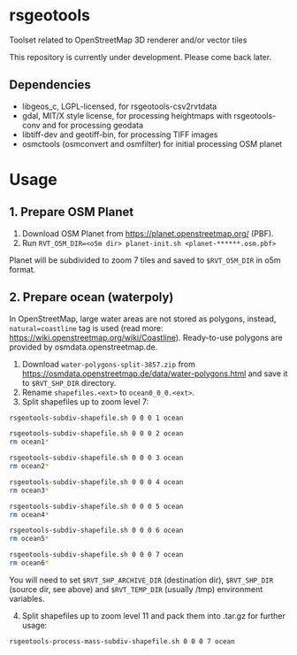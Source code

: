 # rsgeotools
Toolset related to OpenStreetMap 3D renderer and/or vector tiles

This repository is currently under development. Please come back later. 

## Dependencies

* libgeos_c, LGPL-licensed, for rsgeotools-csv2rvtdata
* gdal, MIT/X style license, for processing heightmaps with rsgeotools-conv and for processing geodata
* libtiff-dev and geotiff-bin, for processing TIFF images
* osmctools (osmconvert and osmfilter) for initial processing OSM planet

# Usage

## 1. Prepare OSM Planet

1. Download OSM Planet from https://planet.openstreetmap.org/ (PBF). 
2. Run `RVT_O5M_DIR=<o5m dir> planet-init.sh <planet-******.osm.pbf>`

Planet will be subdivided to zoom 7 tiles and saved to `$RVT_O5M_DIR` in o5m format.

## 2. Prepare ocean (waterpoly)

In OpenStreetMap, large water areas are not stored as polygons, instead, `natural=coastline` tag is used (read more: https://wiki.openstreetmap.org/wiki/Coastline). Ready-to-use polygons are provided by osmdata.openstreetmap.de.

1. Download `water-polygons-split-3857.zip` from https://osmdata.openstreetmap.de/data/water-polygons.html and save it to `$RVT_SHP_DIR` directory. 
2. Rename `shapefiles.<ext>` to `ocean0_0_0.<ext>`.
3. Split shapefiles up to zoom level 7:
```sh
rsgeotools-subdiv-shapefile.sh 0 0 0 1 ocean

rsgeotools-subdiv-shapefile.sh 0 0 0 2 ocean
rm ocean1*

rsgeotools-subdiv-shapefile.sh 0 0 0 3 ocean
rm ocean2*

rsgeotools-subdiv-shapefile.sh 0 0 0 4 ocean
rm ocean3*

rsgeotools-subdiv-shapefile.sh 0 0 0 5 ocean
rm ocean4*

rsgeotools-subdiv-shapefile.sh 0 0 0 6 ocean
rm ocean5*

rsgeotools-subdiv-shapefile.sh 0 0 0 7 ocean
rm ocean6*
```

You will need to set `$RVT_SHP_ARCHIVE_DIR` (destination dir), `$RVT_SHP_DIR` (source dir, see above) and `$RVT_TEMP_DIR` (usually /tmp) environment variables.

4. Split shapefiles up to zoom level 11 and pack them into .tar.gz for further usage:
```sh
rsgeotools-process-mass-subdiv-shapefile.sh 0 0 0 7 ocean
```


